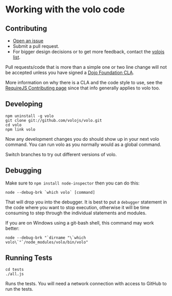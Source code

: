 # Working with the volo code

## Contributing

* [Open an issue](https://github.com/volojs/volo/issues)
* Submit a pull request.
* For bigger design decisions or to get more feedback, contact the
[volojs list](http://groups.google.com/group/volojs).

Pull requests/code that is more than a simple one or two line change
will not be accepted unless you have signed a
[Dojo Foundation CLA](http://www.dojofoundation.org/about/cla).

More information on why there is a CLA and the code style to use, see the
[RequireJS Contributing page](requirejs.org/docs/contributing.html) since that
info generally applies to volo too.

## Developing

    npm uninstall -g volo
    git clone git://github.com/volojs/volo.git
    cd volo
    npm link volo

Now any development changes you do should show up in your next volo command.
You can run volo as you normally would as a global command.

Switch branches to try out different versions of volo.

## Debugging

Make sure to `npm install node-inspector` then you can do this:

    node --debug-brk `which volo` [command]

That will drop you into the debugger. It is best to put a `debugger` statement
in the code where you want to stop execution, otherwise it will be time
consuming to step through the individual statements and modules.

If you are on Windows using a git-bash shell, this command may work better:

    node --debug-brk "`dirname "\`which volo\`"`/node_modules/volo/bin/volo"

## Running Tests

    cd tests
    ./all.js

Runs the tests. You will need a network connection with access to GitHub to run
the tests.

